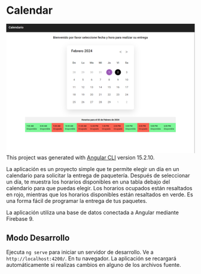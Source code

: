 # Calendar
![Alt text](image.png)
This project was generated with [Angular CLI](https://github.com/angular/angular-cli) version 15.2.10.

La aplicación es un proyecto simple que te permite elegir un día en un calendario para solicitar la entrega de paquetería. Después de seleccionar un día, te muestra los horarios disponibles en una tabla debajo del calendario para que puedas elegir. Los horarios ocupados están resaltados en rojo, mientras que los horarios disponibles están resaltados en verde. Es una forma fácil de programar la entrega de tus paquetes.

La aplicación utiliza una base de datos conectada a Angular mediante Firebase 9.

## Modo Desarrollo

Ejecuta `ng serve` para iniciar un servidor de desarrollo. Ve a `http://localhost:4200/`. En tu navegador. La aplicación se recargará automáticamente si realizas cambios en alguno de los archivos fuente.
